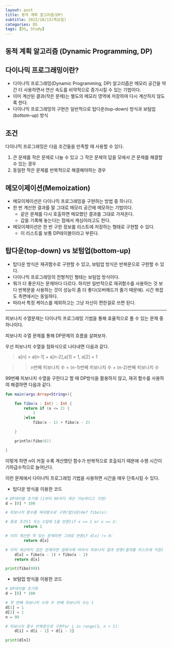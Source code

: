 ```yaml
---
layout: post
title: 동적 계획 알고리즘(DP)
subtitle: 2022/10/13(목요일)
categories: DS
tags: [DS, Study]
---
```


## 동적 계획 알고리즘 (Dynamic Programming, DP)

## 다이나믹 프로그래밍이란?

- 다이나믹 프로그래밍(Dynamic Programming, DP) 알고리즘은 메모리 공간을 약간 더 사용하면서 연산 속도를 비약적으로 증가시킬 수 있는 기법이다.
- 이미 계산된 결과(작은 문제)는 별도의 메모리 영역에 저장하여 다시 계산하지 않도록 한다.
- 다이나믹 프로그래밍의 구현은 일반적으로 탑다운(top-down) 방식과 보텀업(bottom-up) 방식

## 조건

다이나믹 프로그래밍은 다음 조건들을 만족할 때 사용할 수 있다.

1. 큰 문제를 작은 문제로 나눌 수 있고 그 작은 문제의 답을 모에서 큰 문제를 해결할 수 있는 경우
2. 동일한 작은 문제를 반복적으로 해결해야하는 경우

## 메모이제이션(Memoization)

- 메모이제이션은 다이나믹 프로그래밍을 구현하는 방법 중 하나다.
- 한 번 계산한 결과를 말 그대로 메모리 공간에 메모하는 기법이다.
    - 같은 문제를 다시 호출하면 메모했던 결과를 그대로 가져온다.
    - 갑을 기록해 놓는다는 점에서 캐싱이라고도 한다.
- 메모이제이션은 한 번 구한 정보를 리스트에 저장하는 형태로 구현할 수 있다.
    - 이 리스트를 보통 DP테이블이라고 부른다.

## 탑다운(top-down) vs 보텀업(bottom-up)

- 탑다운 방식은 재귀함수로 구현할 수 있고, 보텀업 방식은 반복문으로 구현할 수 있다.
- 다이나믹 프로그래밍의 전형적인 형태는 보텀업 방식이다.
- 뭐가 더 좋은지는 문제마다 다르다. 하지만 일반적으로 재귀함수를 사용하는 것 보다 반복문을 사용하는 것이 성능이 좀 더 좋다(오버헤드가 줄기 때문에). 시간 복잡도 측면에서는 동일하다.
- 따라서 특정 케이스를 제외하고는 그냥 자신이 편한걸로 쓰면 된다.

---

피보나치 수열문제는 다이나믹 프로그래밍 기법을 통해 효율적으로 풀 수 있는 문제 중 하나이다.

피보나치 수열 문제를 통해 DP문제의 흐름을 살펴보자.

우선 피보나치 수열을 점화식으로 나타내면 다음과 같다.

> a[n] = a[n-1] + a[n-2],a[1] = 1, a[2] = 1
> 

>> n번째 피보나치 수 = (n-1)번째 피보나치 수 + (n-2)번째 피보나치 수

99번째 피보나치 수열을 구한다고 할 때 DP방식을 활용하지 않고, 재귀 함수를 사용하여 해결하면 다음과 같다.

```kotlin
fun main(args:Array<String>){

    fun fibo(x : Int) : Int {
        return if (x <= 2) {
            1
        }else
            fibo(x - 1) + fibo(x - 2)

    }

    println(fibo(6))

}
```

이렇게 하면 n이 커질 수록 계산했던 함수가 반복적으로 호출되기 때문에 수행 시간이 기하급수적으로 늘어난다.

이런 문제에서 다이나믹 프로그래밍 기법을 사용하면 시간을 매우 단축시킬 수 있다.

- 탑다운 방식을 이용한 코드

```python
# DP테이블 초기화 (1부터 99까지 계산 가능하다고 가정)
d = [0] * 100

# 피보나치 함수를 재귀함수로 구현(탑다운)def fibo(x):

# 종료 조건(1 또는 2일때 1을 반환)if x == 1 or x == 2:
        return 1

# 이미 계산한 적 있는 문제라면 그대로 반환if d[x] != 0:
        return d[x]

# 아직 계산하지 않은 문제라면 점화식에 따라서 피보나치 결과 반환(결과를 리스트에 저장)
    d[x] = fibo(x - 1) + fibo(x - 2)
    return d[x]

print(fibo(99))

```

- 보텀업 방식을 이용한 코드

```python
# DP테이블 초기화
d = [0] * 100

# 첫 번째 피보나치 수와 두 번째 피보나치 수는 1
d[1] = 1
d[2] = 1
n = 99

# 피보나치 함수 반복문으로 구현for i in range(3, n + 1):
    d[i] = d[i - 1] + d[i - 2]

print(d[n])

```
